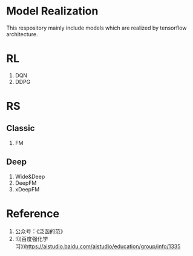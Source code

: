 # Model Realization
This respository  mainly include models which are realized by tensorflow architecture.

# RL
1. DQN
2. DDPG

# RS
## Classic
1. FM

## Deep
1. Wide&Deep
2. DeepFM
3. xDeepFM

# Reference
1. 公众号：《泛函的范》
2. !(《百度强化学习》)<https://aistudio.baidu.com/aistudio/education/group/info/1335>
